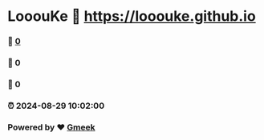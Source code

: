 # LooouKe :link: https://looouke.github.io 
### :page_facing_up: [0](https://looouke.github.io/tag.html) 
### :speech_balloon: 0 
### :hibiscus: 0 
### :alarm_clock: 2024-08-29 10:02:00 
### Powered by :heart: [Gmeek](https://github.com/Meekdai/Gmeek)
